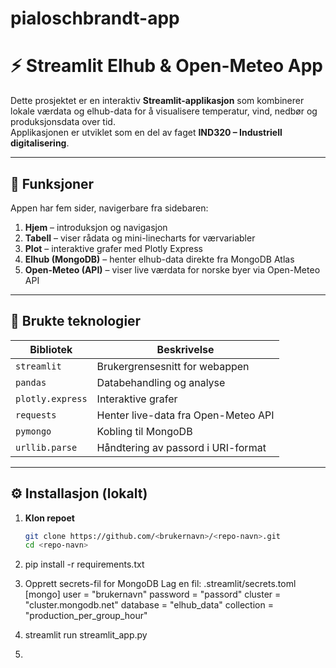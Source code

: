 # pialoschbrandt-app
# ⚡ Streamlit Elhub & Open-Meteo App

Dette prosjektet er en interaktiv **Streamlit-applikasjon** som kombinerer lokale værdata og elhub-data for å visualisere temperatur, vind, nedbør og produksjonsdata over tid.  
Applikasjonen er utviklet som en del av faget **IND320 – Industriell digitalisering**.

---

## 🚀 Funksjoner

Appen har fem sider, navigerbare fra sidebaren:

1. **Hjem** – introduksjon og navigasjon  
2. **Tabell** – viser rådata og mini-linecharts for værvariabler  
3. **Plot** – interaktive grafer med Plotly Express  
4. **Elhub (MongoDB)** – henter elhub-data direkte fra MongoDB Atlas  
5. **Open-Meteo (API)** – viser live værdata for norske byer via Open-Meteo API

---

## 🧰 Brukte teknologier

| Bibliotek | Beskrivelse |
|------------|-------------|
| `streamlit` | Brukergrensesnitt for webappen |
| `pandas` | Databehandling og analyse |
| `plotly.express` | Interaktive grafer |
| `requests` | Henter live-data fra Open-Meteo API |
| `pymongo` | Kobling til MongoDB |
| `urllib.parse` | Håndtering av passord i URI-format |

---

## ⚙️ Installasjon (lokalt)

1. **Klon repoet**  
   ```bash
   git clone https://github.com/<brukernavn>/<repo-navn>.git
   cd <repo-navn>


2. pip install -r requirements.txt

3. Opprett secrets-fil for MongoDB
    Lag en fil: .streamlit/secrets.toml
    [mongo]
user = "brukernavn"
password = "passord"
cluster = "cluster.mongodb.net"
database = "elhub_data"
collection = "production_per_group_hour"

5. streamlit run streamlit_app.py

6. 